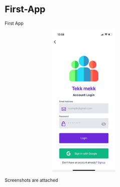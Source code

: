 # First-App
First App

<p align="center">
  <img src="https://github.com/Extbech/First-App/blob/main/Screenshots/Login_Screen.jpg" alt="My custom image" height="450" width="200"/>
</p>
Screenshots are attached
